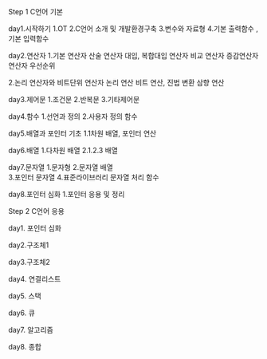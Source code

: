 
Step 1 C언어 기본

day1.시작하기
1.OT
2.C언어 소개 및 개발환경구축
3.변수와 자료형
4.기본 출력함수 , 기본 입력함수 

day2.연산자
1.기본 연산자
산술 연산자
대입, 복합대입 연산자 
비교 연산자
증감연산자
연산자 우선순위

2.논리 연산자와  비트단위 연산자
논리 연산
비트 연산, 진법 변환 
삼향 연산

day3.제어문 
1.조건문 
2.반복문 
3.기타제어문

day4.함수 
1.선언과 정의 
2.사용자 정의 함수 

day5.배열과 포인터 기초 
1.1차원 배열, 포인터 연산 

day6.배열 
1.다차원 배열 
2.1.2.3 배열 

day7.문자열 
1.문자형 
2.문자열 배열  
3.포인터 문자열 
4.표준라이브러리 문자열 처리 함수 

day8.포인터 심화
1.포인터 응용 및 정리  

Step 2 C언어 응용

day1. 포인터 심화 

day2.구조체1

day3.구조체2

day4. 연결리스트 

day5. 스택 

day6. 큐

day7. 알고리즘 

day8. 종합 
